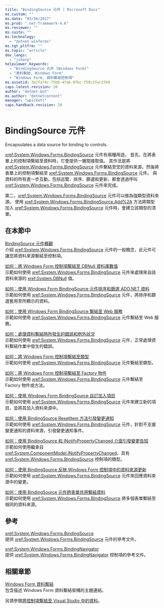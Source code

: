 ```yaml
---
title: "BindingSource 元件 | Microsoft Docs"
ms.custom: ""
ms.date: "03/30/2017"
ms.prod: ".net-framework-4.6"
ms.reviewer: ""
ms.suite: ""
ms.technology: 
  - "dotnet-winforms"
ms.tgt_pltfrm: ""
ms.topic: "article"
dev_langs: 
  - "jsharp"
helpviewer_keywords: 
  - "BindingSource 元件 [Windows Form]"
  - "資料繫結, Windows Form"
  - "Windows Form, 資料繫結控制項"
ms.assetid: 3e2faf4c-f5b8-4fa6-9fbc-f59c37ec2fb9
caps.latest.revision: 20
author: "dotnet-bot"
ms.author: "dotnetcontent"
manager: "wpickett"
caps.handback.revision: 20
---
```

# BindingSource 元件
Encapsulates a data source for binding to controls.  
  
 <xref:System.Windows.Forms.BindingSource> 元件有兩種用途。  首先，在將表單上的控制項繫結至資料時，它會提供一層間接取值。  其作法是將 <xref:System.Windows.Forms.BindingSource> 元件繫結至您的資料來源，然後將表單上的控制項繫結至 <xref:System.Windows.Forms.BindingSource> 元件。  與資料的所有進一步互動，包括巡覽、排序、篩選和更新，都會透過呼叫 <xref:System.Windows.Forms.BindingSource> 元件來完成。  
  
 第二，<xref:System.Windows.Forms.BindingSource> 元件可以做為強類型資料來源。  使用 <xref:System.Windows.Forms.BindingSource.Add%2A> 方法將類型加入 <xref:System.Windows.Forms.BindingSource> 元件時，會建立該類型的清單。  
  
## 在本節中  
 [BindingSource 元件概觀](../../../../docs/framework/winforms/controls/bindingsource-component-overview.md)  
 介紹 <xref:System.Windows.Forms.BindingSource> 元件的一般概念，此元件可讓您將資料來源繫結至控制項。  
  
 [如何：將 Windows Form 控制項繫結至 DBNull 資料庫數值](../../../../docs/framework/winforms/controls/how-to-bind-windows-forms-controls-to-dbnull-database-values.md)  
 示範如何使用 <xref:System.Windows.Forms.BindingSource> 元件來處理來自該資料來源的 <xref:System.DBNull> 值。  
  
 [如何：使用 Windows Form BindingSource 元件排序和篩選 ADO.NET 資料](../../../../docs/framework/winforms/controls/sort-and-filter-ado-net-data-with-wf-bindingsource-component.md)  
 示範如何使用 <xref:System.Windows.Forms.BindingSource> 元件，將排序和篩選套用至所顯示的資料。  
  
 [如何：使用 Windows Form BindingSource 繫結至 Web 服務](../../../../docs/framework/winforms/controls/how-to-bind-to-a-web-service-using-the-windows-forms-bindingsource.md)  
 示範如何使用 <xref:System.Windows.Forms.BindingSource> 元件繫結至 Web 服務。  
  
 [如何：處理資料繫結時所發生的錯誤和例外狀況](../../../../docs/framework/winforms/controls/how-to-handle-errors-and-exceptions-that-occur-with-databinding.md)  
 示範如何使用 <xref:System.Windows.Forms.BindingSource> 元件，正常處理資料繫結作業中發生的錯誤。  
  
 [如何：將 Windows Form 控制項繫結至類型](../../../../docs/framework/winforms/controls/how-to-bind-a-windows-forms-control-to-a-type.md)  
 示範如何使用 <xref:System.Windows.Forms.BindingSource> 元件繫結至類型。  
  
 [如何：將 Windows Form 控制項繫結至 Factory 物件](../../../../docs/framework/winforms/controls/how-to-bind-a-windows-forms-control-to-a-factory-object.md)  
 示範如何使用 <xref:System.Windows.Forms.BindingSource> 元件繫結至 Factory 物件或方法。  
  
 [如何：使用 Windows Form BindingSource 自訂加入項目](../../../../docs/framework/winforms/controls/how-to-customize-item-addition-with-the-windows-forms-bindingsource.md)  
 示範如何使用 <xref:System.Windows.Forms.BindingSource> 元件來建立新的項目，並將其加入資料來源中。  
  
 [如何：使用 BindingSource ResetItem 方法引發變更通知](../../../../docs/framework/winforms/controls/how-to-raise-change-notifications-using-the-bindingsource-resetitem-method.md)  
 示範如何使用 <xref:System.Windows.Forms.BindingSource> 元件，針對不支援變更通知的資料來源，引發變更通知事件。  
  
 [如何：使用 BindingSource 和 INotifyPropertyChanged 介面引發變更告知](../../../../docs/framework/winforms/controls/raise-change-notifications--bindingsource.md)  
 示範如何使用繼承自 <xref:System.ComponentModel.INotifyPropertyChanged>，具有 <xref:System.Windows.Forms.BindingSource> 控制項的類型。  
  
 [如何：使用 BindingSource 反映 Windows Form 控制項中的資料來源更新](../../../../docs/framework/winforms/controls/reflect-data-source-updates-in-a-wf-control-with-the-bindingsource.md)  
 示範如何使用 <xref:System.Windows.Forms.BindingSource> 元件來回應資料來源中的變更。  
  
 [如何：使用 BindingSource 元件跨表單共用繫結資料](../../../../docs/framework/winforms/controls/how-to-share-bound-data-across-forms-using-the-bindingsource-component.md)  
 示範如何使用 <xref:System.Windows.Forms.BindingSource> 將多個表單繫結至相同的資料來源。  
  
## 參考  
 <xref:System.Windows.Forms.BindingSource>  
 提供 <xref:System.Windows.Forms.BindingSource> 元件的參考文件。  
  
 <xref:System.Windows.Forms.BindingNavigator>  
 提供 <xref:System.Windows.Forms.BindingNavigator> 控制項的參考文件。  
  
## 相關章節  
 [Windows Form 資料繫結](../../../../docs/framework/winforms/windows-forms-data-binding.md)  
 包含描述 Windows Form 資料繫結架構的主題連結。  
  
 另請參閱[將控制項繫結至 Visual Studio 中的資料](../Topic/Bind%20controls%20to%20data%20in%20Visual%20Studio.md)。